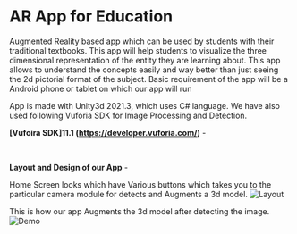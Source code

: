 # AR App for Education
Augmented Reality based app which can be used by students with their traditional textbooks. This app will help students to visualize the three dimensional representation of the entity they are learning about. This app allows to understand the concepts easily and way better than just seeing the 2d pictorial format of the subject. Basic requirement of the app will be a Android phone or tablet on which our app will run
</br>

 App is made with Unity3d 2021.3, which uses C# language. We have also used following Vuforia SDK for Image Processing and Detection.

<b>[Vufoira SDK]11.1 (https://developer.vuforia.com/)</b> -</br>

</br>

**Layout and Design of our App** -
</br>

 Home Screen looks which have Various buttons which takes you to the particular camera module for detects and Augments a 3d model.
![Layout](https://user-images.githubusercontent.com/52004037/213904232-8c0b6e50-da89-430f-90f8-587abebec040.png)

This is how our app Augments the 3d model after detecting the image.
![Demo](https://user-images.githubusercontent.com/52004037/213904244-07025d9b-30ca-4f59-b932-2e17fc045aad.png)

</br>


